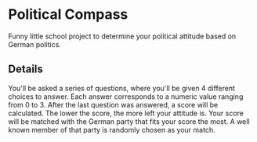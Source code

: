 # Political Compass

Funny little school project to determine your political attitude based on German politics.

## Details

You'll be asked a series of questions, where you'll be given 4 different choices to answer. 
Each answer corresponds to a numeric value ranging from 0 to 3. After the last question was answered, a score will be calculated.
The lower the score, the more left your attitude is. Your score will be matched with the German party that fits your score the most. 
A well known member of that party is randomly chosen as your match.
